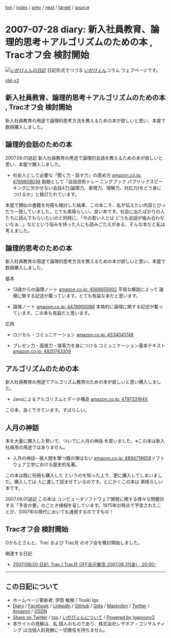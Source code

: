 [top](../index.html) 
 / [index](index.html) 
 / [prev](ig070720.html) 
 / [next](ig070729.html) 
 / [target](https://www.igapyon.jp/igapyon/diary/2007/ig070728.html) 
 / [source](https://github.com/igapyon/diary/blob/master/2007/ig070728.src.md) 

2007-07-28 diary: 新入社員教育、論理的思考＋アルゴリズムのための本 , Tracオフ会 検討開始
=====================================================================================================
[![いがぴょんの日記](https://www.igapyon.jp/igapyon/diary/images/iga200306s.jpg "いがぴょん")](https://www.igapyon.jp/igapyon/diary/memo/memoigapyon.html) 日記形式でつづる [いがぴょん](https://www.igapyon.jp/igapyon/diary/memo/memoigapyon.html)コラム ウェブページです。

[old-v2](ig070728-orig.html)

## 新入社員教育、論理的思考＋アルゴリズムのための本 , Tracオフ会 検討開始

新入社員教育の用途で論理的思考方法を教えるための本が欲しいと思い、本屋で数冊購入しました。


## 論理的会話のための本

2007.08.01追記 新入社員教育の用途で論理的会話を教えるための本が欲しいと思い、本屋で購入しました。

* 社会人として必要な「聞く力・話す力」の高め方
  [amazon.co.jp: 4769608039](http://www.amazon.co.jp/exec/obidos/ASIN/4769608039/igapyondiary-22)
  副題として「会話技術トレーニングブック パブリックスピーキングに欠かせない会話4力(論理力、表現力、理解力、対応力)をどう身につけるか」と銘打たれています。

本屋で類似の書籍を何冊も検討した結果、この本こそ、私が伝えたい内容とぴったり一致していました。とても素晴らしい、良い本です。社会に出たばかりの人たちに読んでもらいたいのと同時に、「今の若い人とは どうも会話が噛み合わないなぁ…」などという悩みを持った人にも読みごたえがある、そんな本だと私は考えました。

## 論理的思考のための本

新入社員教育の用途で論理的思考方法を教えるための本が欲しいと思い、本屋で数冊購入しました。

基本

* 13歳からの論理ノート
  [amazon.co.jp: 4569655602](http://www.amazon.co.jp/exec/obidos/ASIN/4569655602/igapyondiary-22)
  平易な解説によって 論理に関する記述が載っています。とても有益な本だと思います。
  
* 論理ノート
  [amazon.co.jp: 4478900086](http://www.amazon.co.jp/exec/obidos/ASIN/4478900086/igapyondiary-22)
  本格的に論理に関する記述が載っています。この本も有益だと思います。

応用

* ロジカル・コミュニケーション
  [amazon.co.jp: 4534041748](http://www.amazon.co.jp/exec/obidos/ASIN/4534041748/igapyondiary-22)
  
* プレゼン力・面接力・接客力を身につける コミュニケーション基本テキスト
  [amazon.co.jp: 4820743309](http://www.amazon.co.jp/exec/obidos/ASIN/4820743309/igapyondiary-22)

## アルゴリズムのための本

新入社員教育の用途でアルゴリズム教育のための本が欲しいと思い購入しました。

* Javaによるアルゴリズムとデータ構造
  [amazon.co.jp: 479733164X](http://www.amazon.co.jp/exec/obidos/ASIN/479733164X/igapyondiary-22)

この本、良くできています。すばらしい。

## 人月の神話

本を大量に購入した勢いで、ついでに人月の神話 を買いました。※この本は新入社員用の用途ではありません。

* 人月の神話--狼人間を撃つ銀の弾はない
  [amazon.co.jp: 4894716658](http://www.amazon.co.jp/exec/obidos/ASIN/4894716658/igapyondiary-22)ソフトウェア工学における歴史的名著。

この本は既に何冊も購入した というのを知った上で、更に購入してしまいました。購入しては 人に渡して読ませているのです。とにかくこの本は 素晴らしい本です。

2007.08.01追記 この本は コンピュータソフトウェア開発に関する様々な問題対する「予言の書」のごとき様相を呈しています。1975年の時点で予言されたことが、2007年の現代においても通用するのですもの！

## Tracオフ会 検討開始

Oかもとさんと、Trac および Trac月 のオフ会を検討開始しました。

関連する日記

* [2007/08/20 日記: Trac / Trac月 OFF会＠東京 2007.08.31(金)　20:00-](ig070820.html)


----------------------------------------------------------------------------------------------------

## この日記について

* ホームページ更新者: 伊賀 敏樹 / Tosiki Iga
* [Diary](https://www.igapyon.jp/igapyon/diary/) / [Facebook](https://www.facebook.com/igapyon) / [LinkedIn](https://www.linkedin.com/in/toshikiiga) / [GitHub](https://github.com/igapyon) / [Qiita](https://qiita.com/igapyon) / [Mastodon](https://social.vivaldi.net/@igapyon) / [Twitter](https://twitter.com/ToshikiIga) / [Amazon](https://www.amazon.co.jp/%E4%BC%8A%E8%B3%80-%E6%95%8F%E6%A8%B9/e/B004LTQWCQ) / [OSDN](https://ja.osdn.net/users/iga/)
* [Share on Twitter](https://twitter.com/intent/tweet?hashtags=igapyon%2Cdiary%2C%E3%81%84%E3%81%8C%E3%81%B4%E3%82%87%E3%82%93&text=%E6%96%B0%E5%85%A5%E7%A4%BE%E5%93%A1%E6%95%99%E8%82%B2%E3%80%81%E8%AB%96%E7%90%86%E7%9A%84%E6%80%9D%E8%80%83%EF%BC%8B%E3%82%A2%E3%83%AB%E3%82%B4%E3%83%AA%E3%82%BA%E3%83%A0%E3%81%AE%E3%81%9F%E3%82%81%E3%81%AE%E6%9C%AC+%2C+Trac%E3%82%AA%E3%83%95%E4%BC%9A+%E6%A4%9C%E8%A8%8E%E9%96%8B%E5%A7%8B&url=https%3A%2F%2Fwww.igapyon.jp%2Figapyon%2Fdiary%2F2007%2Fig070728.html) / [top](../index.html) / [いがぴょんについて](https://www.igapyon.jp/igapyon/diary/memo/memoigapyon.html) / [Powered by Igapyonv3](https://github.com/igapyon/igapyonv3)
* 本サイトの見解は、私 個人のものであり、株式会社レザボア・コンサルティング は当個人的見解に一切責任を持ちません。 
